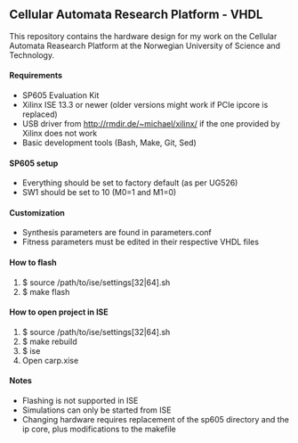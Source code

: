## Cellular Automata Research Platform - VHDL

This repository contains the hardware design for my work on the Cellular Automata Reasearch Platform at the Norwegian University of Science and Technology.

#### Requirements
* SP605 Evaluation Kit
* Xilinx ISE 13.3 or newer (older versions might work if PCIe ipcore is replaced)
* USB driver from http://rmdir.de/~michael/xilinx/ if the one provided by Xilinx does not work
* Basic development tools (Bash, Make, Git, Sed)

#### SP605 setup
* Everything should be set to factory default (as per UG526)
* SW1 should be set to 10 (M0=1 and M1=0)

#### Customization
* Synthesis parameters are found in parameters.conf
* Fitness parameters must be edited in their respective VHDL files

#### How to flash
1. $ source /path/to/ise/settings[32|64].sh
2. $ make flash

#### How to open project in ISE
1. $ source /path/to/ise/settings[32|64].sh
2. $ make rebuild
3. $ ise
4. Open carp.xise

#### Notes
* Flashing is not supported in ISE
* Simulations can only be started from ISE
* Changing hardware requires replacement of the sp605 directory and the ip core, plus modifications to the makefile
